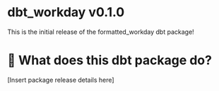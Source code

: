# dbt_workday v0.1.0
This is the initial release of the formatted_workday dbt package!

# 📣 What does this dbt package do?

[Insert package release details here]